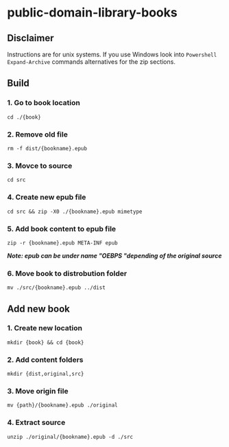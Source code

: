 # public-domain-library-books

## Disclaimer

Instructions are for unix systems. If you use Windows look into
`Powershell Expand-Archive` commands alternatives for the zip sections.

## Build

### 1. Go to book location

```
cd ./{book}
```

### 2. Remove old file

```
rm -f dist/{bookname}.epub
```

### 3. Movce to source

```
cd src
```

### 4. Create new epub file

```
cd src && zip -X0 ./{bookname}.epub mimetype
```

### 5. Add book content to epub file

```
zip -r {bookname}.epub META-INF epub
```

**_Note: epub can be under name "OEBPS "depending of the original source_**

### 6. Move book to distrobution folder

```
mv ./src/{bookname}.epub ../dist
```

## Add new book

### 1. Create new location

```
mkdir {book} && cd {book}
```

### 2. Add content folders

```
mkdir {dist,original,src}
```

### 3. Move origin file

```
mv {path}/{bookname}.epub ./original
```

### 4. Extract source

```
unzip ./original/{bookname}.epub -d ./src
```
